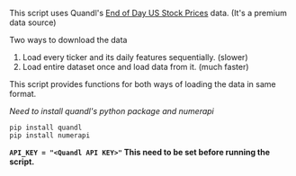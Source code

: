 This script uses Quandl's [End of Day US Stock Prices](https://www.quandl.com/data/EOD-End-of-Day-US-Stock-Prices/) data. (It's a premium data source)

Two ways to download the data

1. Load every ticker and its daily features sequentially. (slower)
2. Load entire dataset once and load data from it. (much faster)

This script provides functions for both ways of loading the data in same format.

*Need to install quandl's python package and numerapi*

```
pip install quandl
pip install numerapi
```

**`API_KEY = "<Quandl API KEY>"` This need to be set before running the script.**
